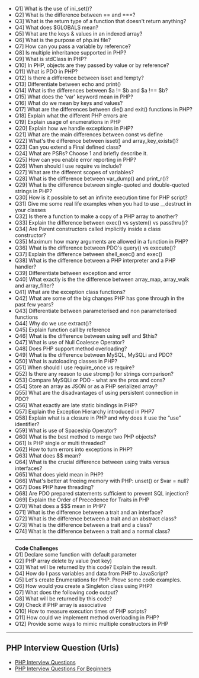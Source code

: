 <ul>
<li>Q1] What is the use of ini_set()?</li>
<li>Q2] What is the difference between == and ===?</li>
<li>Q3] What is the return type of a function that doesn't return anything?</li>
<li>Q4] What does $GLOBALS mean?</li>
<li>Q5] What are the keys & values in an indexed array?</li>
<li>Q6] What is the purpose of php.ini file?</li>
<li>Q7] How can you pass a variable by reference?</li>
<li>Q8] Is multiple inheritance supported in PHP?</li>
<li>Q9] What is stdClass in PHP?</li>
<li>Q10] In PHP, objects are they passed by value or by reference?</li>
<li>Q11] What is PDO in PHP?</li>
<li>Q12] Is there a difference between isset and !empty?</li>
<li>Q13] Differentiate between echo and print()</li>
<li>Q14] What is the differences between $a != $b and $a !== $b?</li>
<li>Q15] What does the 'var' keyword mean in PHP?</li>
<li>Q16] What do we mean by keys and values?</li>
<li>Q17] What are the differences between die() and exit() functions in PHP?</li>
<li>Q18] Explain what the different PHP errors are</li>
<li>Q19] Explain usage of enumerations in PHP</li>
<li>Q20] Explain how we handle exceptions in PHP?</li>
<li>Q21] What are the main differences between const vs define</li>
<li>Q22] What's the difference between isset() and array_key_exists()? </li>
<li>Q23] Can you extend a Final defined class?</li>
<li>Q24] What are PSRs? Choose 1 and briefly describe it.</li>
<li>Q25] How can you enable error reporting in PHP?</li>
<li>Q26] When should I use require vs include?</li>
<li>Q27] What are the different scopes of variables?</li>
<li>Q28] What is the difference between var_dump() and print_r()?</li>
<li>Q29] What is the difference between single-quoted and double-quoted strings in PHP?</li>
<li>Q30] How is it possible to set an infinite execution time for PHP script?</li>
<li>Q31] Give me some real life examples when you had to use __destruct in your classes</li>
<li>Q32] Is there a function to make a copy of a PHP array to another?</li>
<li>Q33] Explain the difference between exec() vs system() vs passthru()?</li>
<li>Q34] Are Parent constructors called implicitly inside a class constructor?</li>
<li>Q35] Maximum how many arguments are allowed in a function in PHP?</li>
<li>Q36] What is the difference between PDO's query() vs execute()?</li>
<li>Q37] Explain the difference between shell_exec() and exec()</li>
<li>Q38] What is the difference between a PHP interpreter and a PHP handler?</li>
<li>Q39] Differentiate between exception and error</li>
<li>Q40] What exactly is the the difference between array_map, array_walk and array_filter?</li>
<li>Q41] What are the exception class functions?</li>
<li>Q42] What are some of the big changes PHP has gone through in the past few years?</li>
<li>Q43] Differentiate between parameterised and non parameterised functions</li>
<li>Q44] Why do we use extract()?</li>
<li>Q45] Explain function call by reference</li>
<li>Q46] What is the difference between using self and $this?</li>
<li>Q47] What is use of Null Coalesce Operator?</li>
<li>Q48] Does PHP support method overloading?</li>
<li>Q49] What is the difference between MySQL, MySQLi and PDO? </li>
<li>Q50] What is autoloading classes in PHP?</li>
<li>Q51] When should I use require_once vs require?</li>
<li>Q52] Is there any reason to use strcmp() for strings comparison?</li>
<li>Q53] Compare MySQLi or PDO - what are the pros and cons?</li>
<li>Q54] Store an array as JSON or as a PHP serialized array?</li>
<li>Q55] What are the disadvantages of using persistent connection in PDO?</li>
<li>Q56] What exactly are late static bindings in PHP?</li>
<li>Q57] Explain the Exception Hierarchy introduced in PHP7</li>
<li>Q58] Explain what is a closure in PHP and why does it use the “use” identifier?</li>
<li>Q59] What is use of Spaceship Operator?</li>
<li>Q60] What is the best method to merge two PHP objects?</li>
<li>Q61] Is PHP single or multi threaded?</li>
<li>Q62] How to turn errors into exceptions in PHP?</li>
<li>Q63] What does $$ mean?</li>
<li>Q64] What is the crucial difference between using traits versus interfaces?</li>
<li>Q65] What does yield mean in PHP?</li>
<li>Q66] What's better at freeing memory with PHP: unset() or $var = null?</li>
<li>Q67] Does PHP have threading?</li>
<li>Q68] Are PDO prepared statements sufficient to prevent SQL injection?</li>
<li>Q69] Explain the Order of Precedence for Traits in PHP</li>
<li>Q70] What does a $$$ mean in PHP?</li>
<li>Q71] What is the difference between a trait and an interface?</li>
<li>Q72] What is the difference between a trait and an abstract class?</li>
<li>Q73] What is the difference between a trait and a class?</li>
<li>Q74] What is the difference between a trait and a normal class?</li>
<hr>
<b>Code Challenges</b>
<li>Q1] Declare some function with default parameter</li>
<li>Q2] PHP array delete by value (not key)</li>
<li>Q3] What will be returned by this code? Explain the result.  </li>
<li>Q4] How do I pass variables and data from PHP to JavaScript?  </li>
<li>Q5] Let's create Enumerations for PHP. Prove some code examples.  </li>
<li>Q6] How would you create a Singleton class using PHP?  </li>
<li>Q7] What does the following code output?  </li>
<li>Q8] What will be returned by this code?  </li>
<li>Q9] Check if PHP array is associative  </li>
<li>Q10] How to measure execution times of PHP scripts?</li>
<li>Q11] How could we implement method overloading in PHP?</li>
<li>Q12] Provide some ways to mimic multiple constructors in PHP  </li>
</ul>

<hr>
<h2> PHP Interview Question (Urls) </h2>
<ul>
  <li><a href="https://larachamp.com/php-interview-questions-for-beginners/">PHP Interview Questions</a></li>
  <li><a href="https://larachamp.com/20-php-interview-questions-2023/">PHP Interview Questions For Beginners</a></li>
</ul>
